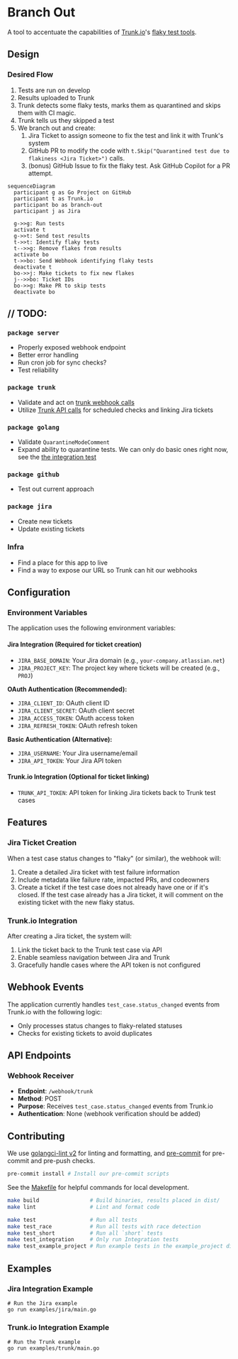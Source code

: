 # Branch Out

A tool to accentuate the capabilities of [Trunk.io](https://trunk.io/)'s [flaky test tools](https://docs.trunk.io/flaky-tests/overview).

## Design

### Desired Flow

1. Tests are run on develop
2. Results uploaded to Trunk
3. Trunk detects some flaky tests, marks them as quarantined and skips them with CI magic.
4. Trunk tells us they skipped a test
5. We branch out and create:
   1. Jira Ticket to assign someone to fix the test and link it with Trunk's system
   2. GitHub PR to modify the code with `t.Skip("Quarantined test due to flakiness <Jira Ticket>")` calls.
   3. (bonus) GitHub Issue to fix the flaky test. Ask GitHub Copilot for a PR attempt.

```mermaid
sequenceDiagram
  participant g as Go Project on GitHub
  participant t as Trunk.io
  participant bo as branch-out
  participant j as Jira

  g->>g: Run tests
  activate t
  g->>t: Send test results
  t->>t: Identify flaky tests
  t-->>g: Remove flakes from results
  activate bo
  t->>bo: Send Webhook identifying flaky tests
  deactivate t
  bo->>j: Make tickets to fix new flakes
  j-->>bo: Ticket IDs
  bo->>g: Make PR to skip tests
  deactivate bo
```

## // TODO:

### `package server`

- Properly exposed webhook endpoint
- Better error handling
- Run cron job for sync checks?
- Test reliability

### `package trunk`

- Validate and act on [trunk webhook calls](https://docs.trunk.io/flaky-tests/webhooks)
- Utilize [Trunk API calls](https://docs.trunk.io/references/apis#authentication) for scheduled checks and linking Jira tickets

### `package golang`

- Validate `QuarantineModeComment`
- Expand ability to quarantine tests. We can only do basic ones right now, see the [the integration test](./golang/quarantine_integration_test.go)

### `package github`

- Test out current approach

### `package jira`

- Create new tickets
- Update existing tickets

### Infra

- Find a place for this app to live
- Find a way to expose our URL so Trunk can hit our webhooks

## Configuration

### Environment Variables

The application uses the following environment variables:

#### Jira Integration (Required for ticket creation)

- `JIRA_BASE_DOMAIN`: Your Jira domain (e.g., `your-company.atlassian.net`)
- `JIRA_PROJECT_KEY`: The project key where tickets will be created (e.g., `PROJ`)

**OAuth Authentication (Recommended):**

- `JIRA_CLIENT_ID`: OAuth client ID
- `JIRA_CLIENT_SECRET`: OAuth client secret
- `JIRA_ACCESS_TOKEN`: OAuth access token
- `JIRA_REFRESH_TOKEN`: OAuth refresh token

**Basic Authentication (Alternative):**

- `JIRA_USERNAME`: Your Jira username/email
- `JIRA_API_TOKEN`: Your Jira API token

#### Trunk.io Integration (Optional for ticket linking)

- `TRUNK_API_TOKEN`: API token for linking Jira tickets back to Trunk test cases

## Features

### Jira Ticket Creation

When a test case status changes to "flaky" (or similar), the webhook will:

1. Create a detailed Jira ticket with test failure information
2. Include metadata like failure rate, impacted PRs, and codeowners
3. Create a ticket if the test case does not already have one or if it's closed. If the test case already has a Jira ticket, it will comment on the existing ticket with the new flaky status.

### Trunk.io Integration

After creating a Jira ticket, the system will:

1. Link the ticket back to the Trunk test case via API
2. Enable seamless navigation between Jira and Trunk
3. Gracefully handle cases where the API token is not configured

## Webhook Events

The application currently handles `test_case.status_changed` events from Trunk.io with the following logic:

- Only processes status changes to flaky-related statuses
- Checks for existing tickets to avoid duplicates

## API Endpoints

### Webhook Receiver

- **Endpoint**: `/webhook/trunk`
- **Method**: POST
- **Purpose**: Receives `test_case.status_changed` events from Trunk.io
- **Authentication**: None (webhook verification should be added)

## Contributing

We use [golangci-lint v2](https://golangci-lint.run/) for linting and formatting, and [pre-commit](https://pre-commit.com/) for pre-commit and pre-push checks.

```sh
pre-commit install # Install our pre-commit scripts
```

See the [Makefile](./Makefile) for helpful commands for local development.

```sh
make build                # Build binaries, results placed in dist/
make lint                 # Lint and format code

make test                 # Run all tests
make test_race            # Run all tests with race detection
make test_short           # Run all `short` tests
make test_integration     # Only run Integration tests
make test_example_project # Run example tests in the example_project directory

```

## Examples

### Jira Integration Example

```shell
# Run the Jira example
go run examples/jira/main.go
```

### Trunk.io Integration Example

```shell
# Run the Trunk example
go run examples/trunk/main.go
```

